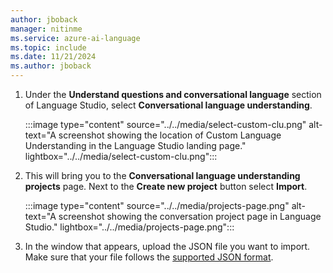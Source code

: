 ```yaml
---
author: jboback
manager: nitinme
ms.service: azure-ai-language
ms.topic: include
ms.date: 11/21/2024
ms.author: jboback
---
```



1. Under the **Understand questions and conversational language** section of Language Studio, select **Conversational language understanding**.  

    :::image type="content" source="../../media/select-custom-clu.png" alt-text="A screenshot showing the location of Custom Language Understanding in the Language Studio landing page." lightbox="../../media/select-custom-clu.png"::: 
    

1. This will bring you to the **Conversational language understanding projects** page. Next to the **Create new project** button select **Import**.

    :::image type="content" source="../../media/projects-page.png" alt-text="A screenshot showing the conversation project page in Language Studio." lightbox="../../media/projects-page.png":::
    
    
1. In the window that appears, upload the JSON file you want to import. Make sure that your file follows the [supported JSON format](../../concepts/data-formats.md).

